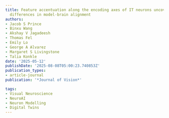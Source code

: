 ```yaml
---
title: Feature accentuation along the encoding axes of IT neurons uncovers hidden
  differences in model-brain alignment
authors:
- Jacob S Prince
- Binxu Wang
- Akshay V Jagadeesh
- Thomas Fel
- Emily Lo
- George A Alvarez
- Margaret S Livingstone
- Talia Konkle
date: '2025-05-12'
publishDate: '2025-08-08T05:00:23.740853Z'
publication_types:
- article-journal
publication: '*Journal of Vision*'

tags:
- Visual Neuroscience
- NeuroAI
- Neuron Modelling
- Digital Twins
---
```

